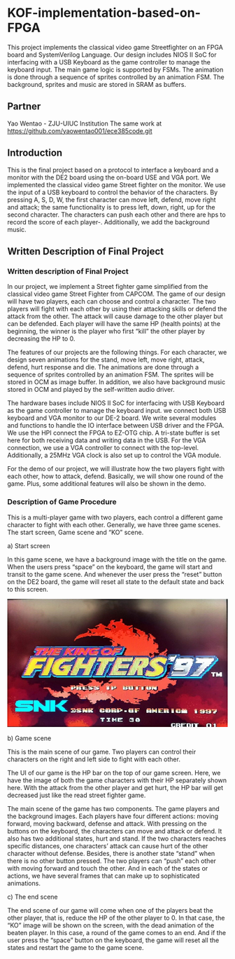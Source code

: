 # KOF-implementation-based-on-FPGA
This project implements the classical video game Streetfighter on an FPGA board and SystemVerilog Language. Our design includes NIOS II SoC for interfacing with a USB Keyboard as the game controller to manage the keyboard input. The main game logic is supported by FSMs. The animation is done through a sequence of sprites controlled by an animation FSM. The background, sprites and music are stored in SRAM as buffers.

## Partner
Yao Wentao - ZJU-UIUC Institution
The same work at https://github.com/yaowentao001/ece385code.git

## Introduction 
  This is the final project based on a protocol to interface a keyboard and a monitor with the DE2 board using the on-board USE and VGA port. We implemented the classical video game Street fighter on the monitor. We use the input of a USB keyboard to control the behavior of the characters. By pressing A, S, D, W, the first character can move left, defend, move right and attack; the same functionality is to press left, down, right, up for the second character. The characters can push each other and there are hps to record the score of each player-. Additionally, we add the background music.
## Written Description of Final Project
### Written description of Final Project 
In our project, we implement a Street fighter game simplified from the classical video game Street Fighter from CAPCOM. The game of our design will have two players, each can choose and control a character. The two players will fight with each other by using their attacking skills or defend the attack from the other. The attack will cause damage to the other player but can be defended. Each player will have the same HP (health points) at the beginning, the winner is the player who first “kill” the other player by decreasing the HP to 0.

The features of our projects are the following things. For each character, we design seven animations for the stand, move left, move right, attack, defend, hurt response and die. The animations are done through a sequence of sprites controlled by an animation FSM. The sprites will be stored in OCM as image buffer. In addition, we also have background music stored in OCM and played by the self-written audio driver. 

The hardware bases include NIOS II SoC for interfacing with USB Keyboard as the game controller to manage the keyboard input. we connect both USB keyboard and VGA monitor to our DE-2 board. We write several modules and functions to handle the IO interface between USB driver and the FPGA. We use the HPI connect the FPGA to EZ-OTG chip. A tri-state buffer is set here for both receiving data and writing data in the USB. For the VGA connection, we use a VGA controller to connect with the top-level. Additionally, a 25MHz VGA clock is also set up to control the VGA module.

For the demo of our project, we will illustrate how the two players fight with each other, how to attack, defend. Basically, we will show one round of the game. Plus, some additional features will also be shown in the demo.

### Description of Game Procedure
This is a multi-player game with two players, each control a different game character to fight with each other. Generally, we have three game scenes. The start screen, Game scene and “KO” scene. 

a)	Start screen

In this game scene, we have a background image with the title on the game. When the users press “space” on the keyboard, the game will start and transit to the game scene. And whenever the user press the “reset” button on the DE2 board, the game will reset all state to the default state and back to this screen. 

![image](https://github.com/HiracharleFranklin/KOF-implementation-based-on-FPGA/blob/082c9cd97252ab0201cdd705a5f206c85d2b4e79/image/image1.jpg) 

b)	Game scene

This is the main scene of our game. Two players can control their characters on the right and left side to fight with each other.

The UI of our game is the HP bar on the top of our game screen. Here, we have the image of both the game characters with their HP separately shown here. With the attack from the other player and get hurt, the HP bar will get decreased just like the read street fighter game. 

The main scene of the game has two components. The game players and the background images. Each players have four different actions: moving forward, moving backward, defense and attack. With pressing on the buttons on the keyboard, the characters can move and attack or defend. It also has two additional states, hurt and stand. If the two characters reaches specific distances, one characters’ attack can cause hurt of the other character without defense. Besides, there is another state “stand” when there is no other button pressed. The two players can “push” each other with moving forward and touch the other. And in each of the states or actions, we have several frames that can make up to sophisticated animations. 
 
c)	The end scene 

The end scene of our game will come when one of the players beat the other player, that is, reduce the HP of the other player to 0. In that case, the “KO” image will be shown on the screen, with the dead animation of the beaten player. In this case, a round of the game comes to an end. And if the user press the “space” button on the keyboard, the game will reset all the states and restart the game to the game scene. 
